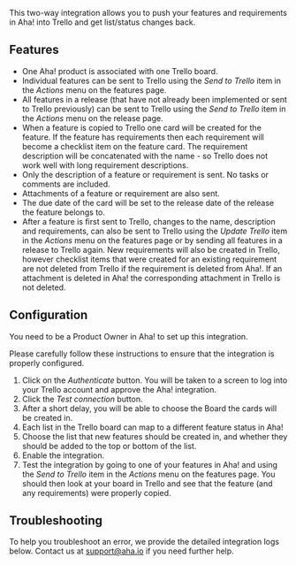 This two-way integration allows you to push your features and requirements in Aha! into Trello and get list/status changes back.

## Features

* One Aha! product is associated with one Trello board.
* Individual features can be sent to Trello using the _Send to Trello_ item in the _Actions_ menu on the features page.
* All features in a release (that have not already been implemented or sent to Trello previously) can be sent to Trello using the _Send to Trello_ item in the _Actions_ menu on the release page.
* When a feature is copied to Trello one card will be created for the feature. If the feature has requirements then each requirement will become a checklist item on the feature card. The requirement description will be concatenated with the name - so Trello does not work well with long requirement descriptions.
* Only the description of a feature or requirement is sent. No tasks or comments are included. 
* Attachments of a feature or requirement are also sent.
* The due date of the card will be set to the release date of the release the feature belongs to.
* After a feature is first sent to Trello, changes to the name, description and requirements, can also be sent to Trello using the _Update Trello_ item in the _Actions_ menu on the features page or by sending all features in a release to Trello again. New requirements will also be created in Trello, however checklist items that were created for an existing requirement are not deleted from Trello if the requirement is deleted from Aha!. If an attachment is deleted in Aha! the corresponding attachment in Trello is not deleted. 

## Configuration

You need to be a Product Owner in Aha! to set up this integration.

Please carefully follow these instructions to ensure that the integration is properly configured.

1. Click on the _Authenticate_ button. You will be taken to a screen to log into your Trello account and approve the Aha! integration.
2. Click the _Test connection_ button.
3. After a short delay, you will be able to choose the Board the cards will be created in.
4. Each list in the Trello board can map to a different feature status in Aha!
5. Choose the list that new features should be created in, and whether they should be added to the top or bottom of the list.
6. Enable the integration.
7. Test the integration by going to one of your features in Aha! and using the _Send to Trello_ item in the _Actions_ menu on the features page. You should then look at your board in Trello and see that the feature (and any requirements) were properly copied. 


## Troubleshooting

To help you troubleshoot an error, we provide the detailed integration logs below. Contact us at support@aha.io if you need further help.
